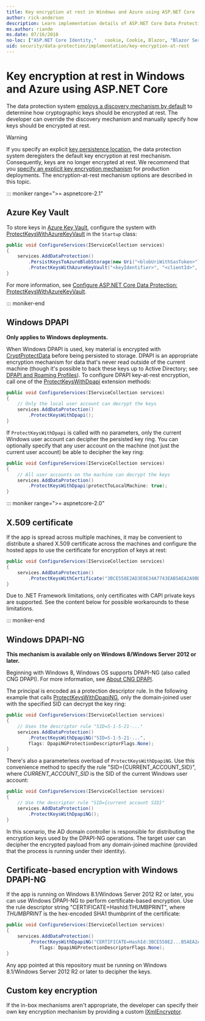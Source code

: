 ```yaml
---
title: Key encryption at rest in Windows and Azure using ASP.NET Core
author: rick-anderson
description: Learn implementation details of ASP.NET Core Data Protection key encryption at rest.
ms.author: riande
ms.date: 07/16/2018
no-loc: ["ASP.NET Core Identity,"   cookie, Cookie, Blazor, "Blazor Server", "Blazor WebAssembly", "Identity", "Let's Encrypt", Razor, SignalR]
uid: security/data-protection/implementation/key-encryption-at-rest
---
```

# Key encryption at rest in Windows and Azure using ASP.NET Core

The data protection system [employs a discovery mechanism by default](xref:security/data-protection/configuration/default-settings) to determine how cryptographic keys should be encrypted at rest. The developer can override the discovery mechanism and manually specify how keys should be encrypted at rest.

> [!WARNING]
> If you specify an explicit [key persistence location](xref:security/data-protection/implementation/key-storage-providers), the data protection system deregisters the default key encryption at rest mechanism. Consequently, keys are no longer encrypted at rest. We recommend that you [specify an explicit key encryption mechanism](xref:security/data-protection/implementation/key-encryption-at-rest) for production deployments. The encryption-at-rest mechanism options are described in this topic.

::: moniker range=">= aspnetcore-2.1"

## Azure Key Vault

To store keys in [Azure Key Vault](https://azure.microsoft.com/services/key-vault/), configure the system with [ProtectKeysWithAzureKeyVault](/dotnet/api/microsoft.aspnetcore.dataprotection.azuredataprotectionbuilderextensions.protectkeyswithazurekeyvault) in the `Startup` class:

```csharp
public void ConfigureServices(IServiceCollection services)
{
    services.AddDataProtection()
        .PersistKeysToAzureBlobStorage(new Uri("<blobUriWithSasToken>"))
        .ProtectKeysWithAzureKeyVault("<keyIdentifier>", "<clientId>", "<clientSecret>");
}
```

For more information, see [Configure ASP.NET Core Data Protection: ProtectKeysWithAzureKeyVault](xref:security/data-protection/configuration/overview#protectkeyswithazurekeyvault).

::: moniker-end

## Windows DPAPI

**Only applies to Windows deployments.**

When Windows DPAPI is used, key material is encrypted with [CryptProtectData](/windows/desktop/api/dpapi/nf-dpapi-cryptprotectdata) before being persisted to storage. DPAPI is an appropriate encryption mechanism for data that's never read outside of the current machine (though it's possible to back these keys up to Active Directory; see [DPAPI and Roaming Profiles](https://support.microsoft.com/kb/309408/#6)). To configure DPAPI key-at-rest encryption, call one of the [ProtectKeysWithDpapi](/dotnet/api/microsoft.aspnetcore.dataprotection.dataprotectionbuilderextensions.protectkeyswithdpapi) extension methods:

```csharp
public void ConfigureServices(IServiceCollection services)
{
    // Only the local user account can decrypt the keys
    services.AddDataProtection()
        .ProtectKeysWithDpapi();
}
```

If `ProtectKeysWithDpapi` is called with no parameters, only the current Windows user account can decipher the persisted key ring. You can optionally specify that any user account on the machine (not just the current user account) be able to decipher the key ring:

```csharp
public void ConfigureServices(IServiceCollection services)
{
    // All user accounts on the machine can decrypt the keys
    services.AddDataProtection()
        .ProtectKeysWithDpapi(protectToLocalMachine: true);
}
```

::: moniker range=">= aspnetcore-2.0"

## X.509 certificate

If the app is spread across multiple machines, it may be convenient to distribute a shared X.509 certificate across the machines and configure the hosted apps to use the certificate for encryption of keys at rest:

```csharp
public void ConfigureServices(IServiceCollection services)
{
    services.AddDataProtection()
        .ProtectKeysWithCertificate("3BCE558E2AD3E0E34A7743EAB5AEA2A9BD2575A0");
}
```

Due to .NET Framework limitations, only certificates with CAPI private keys are supported. See the content below for possible workarounds to these limitations.

::: moniker-end

## Windows DPAPI-NG

**This mechanism is available only on Windows 8/Windows Server 2012 or later.**

Beginning with Windows 8, Windows OS supports DPAPI-NG (also called CNG DPAPI). For more information, see [About CNG DPAPI](/windows/desktop/SecCNG/cng-dpapi).

The principal is encoded as a protection descriptor rule. In the following example that calls [ProtectKeysWithDpapiNG](/dotnet/api/microsoft.aspnetcore.dataprotection.dataprotectionbuilderextensions.protectkeyswithdpaping), only the domain-joined user with the specified SID can decrypt the key ring:

```csharp
public void ConfigureServices(IServiceCollection services)
{
    // Uses the descriptor rule "SID=S-1-5-21-..."
    services.AddDataProtection()
        .ProtectKeysWithDpapiNG("SID=S-1-5-21-...",
        flags: DpapiNGProtectionDescriptorFlags.None);
}
```

There's also a parameterless overload of `ProtectKeysWithDpapiNG`. Use this convenience method to specify the rule "SID={CURRENT_ACCOUNT_SID}", where *CURRENT_ACCOUNT_SID* is the SID of the current Windows user account:

```csharp
public void ConfigureServices(IServiceCollection services)
{
    // Use the descriptor rule "SID={current account SID}"
    services.AddDataProtection()
        .ProtectKeysWithDpapiNG();
}
```

In this scenario, the AD domain controller is responsible for distributing the encryption keys used by the DPAPI-NG operations. The target user can decipher the encrypted payload from any domain-joined machine (provided that the process is running under their identity).

## Certificate-based encryption with Windows DPAPI-NG

If the app is running on Windows 8.1/Windows Server 2012 R2 or later, you can use Windows DPAPI-NG to perform certificate-based encryption. Use the rule descriptor string "CERTIFICATE=HashId:THUMBPRINT", where *THUMBPRINT* is the hex-encoded SHA1 thumbprint of the certificate:

```csharp
public void ConfigureServices(IServiceCollection services)
{
    services.AddDataProtection()
        .ProtectKeysWithDpapiNG("CERTIFICATE=HashId:3BCE558E2...B5AEA2A9BD2575A0",
            flags: DpapiNGProtectionDescriptorFlags.None);
}
```

Any app pointed at this repository must be running on Windows 8.1/Windows Server 2012 R2 or later to decipher the keys.

## Custom key encryption

If the in-box mechanisms aren't appropriate, the developer can specify their own key encryption mechanism by providing a custom [IXmlEncryptor](/dotnet/api/microsoft.aspnetcore.dataprotection.xmlencryption.ixmlencryptor).
